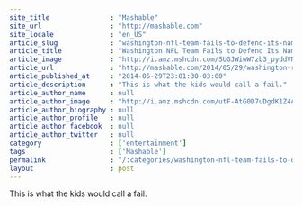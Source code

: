 ```yaml
---
site_title               : "Mashable"
site_url                 : "http://mashable.com"
site_locale              : "en_US"
article_slug             : "washington-nfl-team-fails-to-defend-its-name-in-hashtag-debacle"
article_title            : "Washington NFL Team Fails to Defend Its Name in Hashtag Debacle"
article_image            : "http://i.amz.mshcdn.com/SUGJWiwW7zb3_pyddVNrh3cqocw=/1200x627/2014%2F05%2F29%2F66%2FRedskinsSac.0e53a.jpg"
article_url              : "http://mashable.com/2014/05/29/washington-redskins-twitter-fail/"
article_published_at     : "2014-05-29T23:01:30-03:00"
article_description      : "This is what the kids would call a fail."
article_author_name      : null
article_author_image     : "http://i.amz.mshcdn.com/utF-AtG0D7uDgdK1Z4Ak7Ypvir0=/90x90/2016%2F06%2F30%2Fb0%2F201503270cHeadshot_20.5abbf.2d457.jpg"
article_author_biography : null
article_author_profile   : null
article_author_facebook  : null
article_author_twitter   : null
category                 : ['entertainment']
tags                     : ['Mashable']
permalink                : "/:categories/washington-nfl-team-fails-to-defend-its-name-in-hashtag-debacle/"
layout                   : post
---
```


This is what the kids would call a fail.
